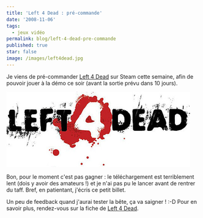 ```yaml
---
title: 'Left 4 Dead : pré-commande'
date: '2008-11-06'
tags:
  - jeux vidéo
permalink: blog/left-4-dead-pre-commande
published: true
star: false
image: /images/left4dead.jpg
---
```

Je viens de pré-commander [Left 4 Dead](http://store.steampowered.com/app/500/) sur Steam cette semaine, afin de pouvoir jouer à la démo ce soir (avant la sortie prévu dans 10 jours).

![](/images/left4dead.jpg)

Bon, pour le moment c'est pas gagner : le téléchargement est terriblement lent (dois y avoir des amateurs !) et je n'ai pas pu le lancer avant de rentrer du taff. Bref, en patientant, j'écris ce petit billet.

Un peu de feedback quand j'aurai tester la bête, ça va saigner ! :-D
Pour en savoir plus, rendez-vous sur la fiche de [Left 4 Dead](http://store.steampowered.com/app/500/).

